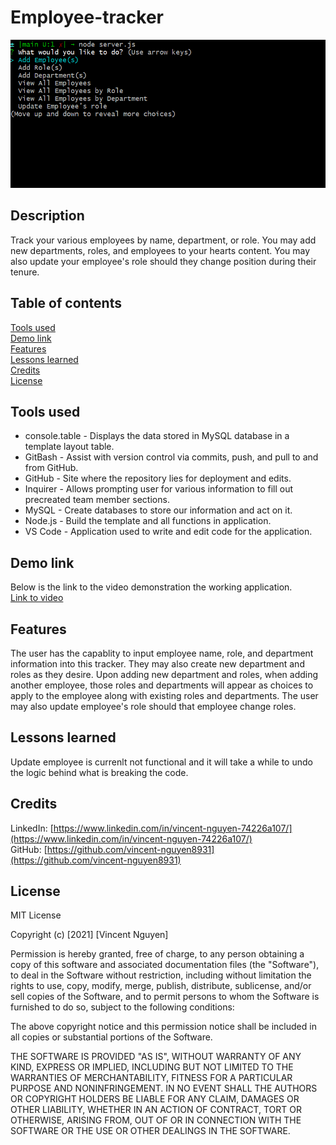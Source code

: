 # Employee-tracker

![image](Employee-tracker-image.png)

Description
------------

Track your various employees by name, department, or role. You may add new departments, roles, and employees to your hearts content. You may also update your employee's role should they change position during their tenure.

 Table of contents
---------------
[Tools used](#Tools-used)<br />
[Demo link](#Demo-link)<br />
[Features](#Features)<br />
[Lessons learned](#Lessons-learned)<br />
[Credits](#Credits)<br />
[License](#License)

Tools used
-------------------

* console.table - Displays the data stored in MySQL database in a template layout table.
* GitBash - Assist with version control via commits, push, and pull to and from GitHub.
* GitHub - Site where the repository lies for deployment and edits.
* Inquirer - Allows prompting user for various information to fill out precreated team member sections.
* MySQL - Create databases to store our information and act on it.
* Node.js - Build the template and all functions in application. 
* VS Code - Application used to write and edit code for the application.

Demo link
-------------

Below is the link to the video demonstration the working application. <br />
[Link to video](https://drive.google.com/file/d/1iS4fXZFlSaduac4GZ1Ey6Xc56f54ogx4/view?usp=sharing)


Features
------------------

The user has the capablity to input employee name, role, and department information into this tracker. They may also create new department and roles as they desire. Upon adding new department and roles, when adding another employee, those roles and departments will appear as choices to apply to the employee along with existing roles and departments. The user may also update employee's role should that employee change roles.

Lessons learned
---------------------
Update employee is currenlt not functional and it will take a while to undo the logic behind what is breaking the code.

Credits
---------------
LinkedIn: [https://www.linkedin.com/in/vincent-nguyen-74226a107/](https://www.linkedin.com/in/vincent-nguyen-74226a107/) <br />
GitHub: [https://github.com/vincent-nguyen8931](https://github.com/vincent-nguyen8931)


License
----------
MIT License

Copyright (c) [2021] [Vincent Nguyen]

Permission is hereby granted, free of charge, to any person obtaining a copy
of this software and associated documentation files (the "Software"), to deal
in the Software without restriction, including without limitation the rights
to use, copy, modify, merge, publish, distribute, sublicense, and/or sell
copies of the Software, and to permit persons to whom the Software is
furnished to do so, subject to the following conditions:

The above copyright notice and this permission notice shall be included in all
copies or substantial portions of the Software.

THE SOFTWARE IS PROVIDED "AS IS", WITHOUT WARRANTY OF ANY KIND, EXPRESS OR
IMPLIED, INCLUDING BUT NOT LIMITED TO THE WARRANTIES OF MERCHANTABILITY,
FITNESS FOR A PARTICULAR PURPOSE AND NONINFRINGEMENT. IN NO EVENT SHALL THE
AUTHORS OR COPYRIGHT HOLDERS BE LIABLE FOR ANY CLAIM, DAMAGES OR OTHER
LIABILITY, WHETHER IN AN ACTION OF CONTRACT, TORT OR OTHERWISE, ARISING FROM,
OUT OF OR IN CONNECTION WITH THE SOFTWARE OR THE USE OR OTHER DEALINGS IN THE
SOFTWARE.